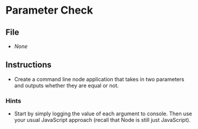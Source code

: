 # Parameter Check

## File

* *None*

## Instructions

* Create a command line node application that takes in two parameters and outputs whether they are equal or not.

### Hints

* Start by simply logging the value of each argument to console. Then use your usual JavaScript approach (recall that Node is still just JavaScript).
